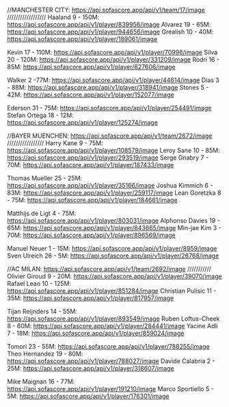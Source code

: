 //MANCHESTER CITY: https://api.sofascore.app/api/v1/team/17/image
//////////////////
Haaland 9 - 150M: https://api.sofascore.app/api/v1/player/839956/image
Alvarez 19 - 65M: https://api.sofascore.app/api/v1/player/944656/image
Grealish 10 - 40M: https://api.sofascore.app/api/v1/player/189061/image

Kevin 17 - 110M: https://api.sofascore.app/api/v1/player/70996/image
Silva 20 - 120M: https://api.sofascore.app/api/v1/player/331209/image
Rodri 16 - 85M: https://api.sofascore.app/api/v1/player/827606/image

Walker 2 -77M: https://api.sofascore.app/api/v1/player/44614/image
Dias 3 - 88M: https://api.sofascore.app/api/v1/player/318941/image
Stones 5 - 42M: https://api.sofascore.app/api/v1/player/152077/image

Ederson 31 - 75M: https://api.sofascore.app/api/v1/player/254491/image
Stefan Ortega 18 - 12M: https://api.sofascore.app/api/v1/player/125274/image



//BAYER MUENCHEN: https://api.sofascore.app/api/v1/team/2672/image
/////////////////
Harry Kane 9 - 75M: https://api.sofascore.app/api/v1/player/108579/image
Leroy Sane 10 - 85M: https://api.sofascore.app/api/v1/player/293519/image
Serge Gnabry 7 - 70M: https://api.sofascore.app/api/v1/player/187433/image

Thomas Mueller 25 - 25M: https://api.sofascore.app/api/v1/player/35166/image
Joshua Kimmich 6 - 83M: https://api.sofascore.app/api/v1/player/259117/image
Lean Goretzka 8 - 75M: https://api.sofascore.app/api/v1/player/184661/image

Matthijs de Ligt 4 - 75M: https://api.sofascore.app/api/v1/player/803031/image
Alphonso Davies 19 - 65M: https://api.sofascore.app/api/v1/player/843665/image
Min-jae Kim 3 - 70M: https://api.sofascore.app/api/v1/player/896569/image

Manuel Neuer 1 - 15M: https://api.sofascore.app/api/v1/player/8959/image
Sven Ulreich 26 - 5M: https://api.sofascore.app/api/v1/player/26768/image



//AC MILAN: https://api.sofascore.app/api/v1/team/2692/image
///////////
Olivier Giroud 9 - 20M: https://api.sofascore.app/api/v1/player/39070/image
Rafael Leao 10 - 125M: https://api.sofascore.app/api/v1/player/851284/image
Christian Pulisic 11 - 35M: https://api.sofascore.app/api/v1/player/817957/image

Tijan Reijnders 14 - 55M: https://api.sofascore.app/api/v1/player/893549/image
Ruben Loftus-Cheek 8 - 60M: https://api.sofascore.app/api/v1/player/284441/image
Yacine Adli 7 - 18M: https://api.sofascore.app/api/v1/player/859024/image

Tomori 23 - 55M: https://api.sofascore.app/api/v1/player/788255/image
Theo Hernandez 19 - 80M: https://api.sofascore.app/api/v1/player/788027/image
Davide Calabria 2 - 25M: https://api.sofascore.app/api/v1/player/318607/image

Mike Maignan 16 - 77M: https://api.sofascore.app/api/v1/player/191210/image
Marco Sportiello 5 - 5M: https://api.sofascore.app/api/v1/player/176301/image
